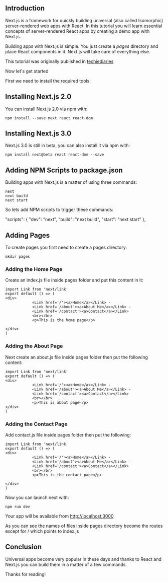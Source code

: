
## Introduction 

Next.js is a framework for quickly building universal (also called Isomorphic) server-rendered web apps with 
React. In this tutorial you will learn essential concepts of server-rendered React apps by creating a demo app with Next.js.

Building apps with Next.js is simple. You just create a <em>pages</em> directory and place React components in it.
 Next.js will take care of everything else.

This tutorial was originally published in [techiediaries](https://www.techiediaries.com/universal-react-apps-nextjs/)

Now let's get started 

First we need to install the required tools:

## Installing Next.js 2.0 

You can install Next.js 2.0 via npm with:

    npm install --save next react react-dom

## Installing Next.js 3.0 

 Next.js 3.0 is still in beta, you can also install it via npm with:

    npm install next@beta react react-dom --save


## Adding NPM Scripts to package.json 

Building apps with Next.js is a matter of using three commands:

    next
    next build
    next start 

So lets add NPM scripts to trigger these commands: 

  "scripts": {
    "dev": "next",
    "build": "next build",
    "start": "next start"
  },


## Adding Pages 

To create pages you first need to create a pages directory:

    mkdir pages 

### Adding the Home Page 

Create an index.js file inside pages folder and put this content in it:

    import Link from 'next/link'
    export default () => (
    <div>
                <Link href='/'><a>Home</a></Link> -
                <Link href='/about'><a>About Me</a></Link> - 
                <Link href='/contact'><a>Contact</a></Link>  
                <br></br>
                <p>This is the home page</p>
                
    </div>
    )


### Adding the About Page

Next create an about.js file inside pages folder then put the following content:

    import Link from 'next/link'
    export default () => (
    <div>
                <Link href='/'><a>Home</a></Link> -
                <Link href='/about'><a>About Me</a></Link> - 
                <Link href='/contact'><a>Contact</a></Link>  
                <br></br>
                <p>This is about page</p>
    </div>
    )


### Adding the Contact Page 

Add contact.js file inside pages folder then put the following:

    import Link from 'next/link'
    export default () => (
    <div>
                <Link href='/'><a>Home</a></Link> -
                <Link href='/about'><a>About Me</a></Link> - 
                <Link href='/contact'><a>Contact</a></Link>  
                <br></br>
                <p>This is the contact page</p>
                
    </div>
    )



Now you can launch next with:

    npm run dev 

Your app will be available from [http://localhost:3000](http://localhost:3000).

As you can see the names of files inside pages directory become the routes except for / which points to index.js

## Conclusion 

Universal apps become very popular in these days and thanks to React and Next.js you can build them in a matter 
of a few commands.

Thanks for reading!
